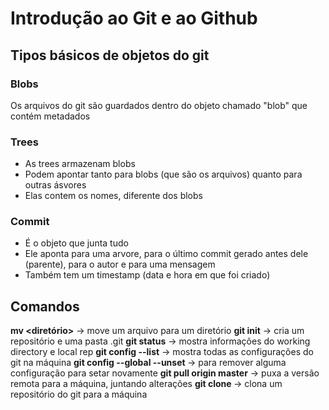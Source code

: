 # Introdução ao Git e ao Github

## Tipos básicos de objetos do git

### Blobs

Os arquivos do git são guardados dentro do objeto chamado "blob" que contém metadados

### Trees

- As trees armazenam blobs
- Podem apontar tanto para blobs (que são os arquivos) quanto para outras ásvores
- Elas contem os nomes, diferente dos blobs

### Commit 

- É o objeto que junta tudo
- Ele aponta para uma arvore, para o último commit gerado antes dele (parente), para o autor e para uma mensagem
- Também tem um timestamp (data e hora em que foi criado)

## Comandos

**mv <arquivo> <diretório>** -> move um arquivo para um diretório
**git init** -> cria um repositório e uma pasta .git
**git status** -> mostra informações do working directory e local rep
**git config --list** -> mostra todas as configurações do git na máquina
**git config --global --unset <propriedade>** -> para remover alguma configuração para setar novamente
**git pull origin master** -> puxa a versão remota para a máquina, juntando alterações
**git clone <url>** -> clona um repositório do git para a máquina
